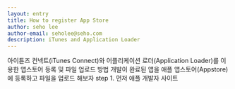 ```yaml
---
layout: entry
title: How to register App Store 
author: seho lee
author-email: seholee@seho.com 
description: iTunes and Application Loader 
---
```


아이튠즈 컨넥트(iTunes Connect)와 어플리케이션 로더(Application Loader)를 이용한 앱스토어 등록 및 파일 업로드 방법
개발이 완료된 앱을 애플 앱스토어(Appstore)에 등록하고 파일을 업로드 해보자
step 1. 먼저 애플 개발자 사이트
